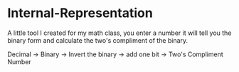 # Internal-Representation
A little tool I created for my math class, you enter a number it will tell you the binary form and calculate the two's compliment of the binary.

Decimal -> Binary -> Invert the binary -> add one bit -> Two's Compliment Number
